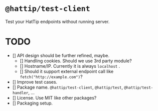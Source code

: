 # `@hattip/test-client`

Test your HatTip endpoints without running server.

# TODO

- [] API design should be further refined, maybe.
  - [] Handling cookies. Should we use 3rd party module?
  - [] Hostname/IP. Currently it is always `localhost` .
  - [] Should it support external endpoint call like `fetch("http://example.com")`?
- [] Improve test cases.
- [] Package name. `@hattip/test-client`, `@hattip/test`, `@hattip/test-handler`, ...
- [] License. Use MIT like other packages?
- [] Packaging setup.

